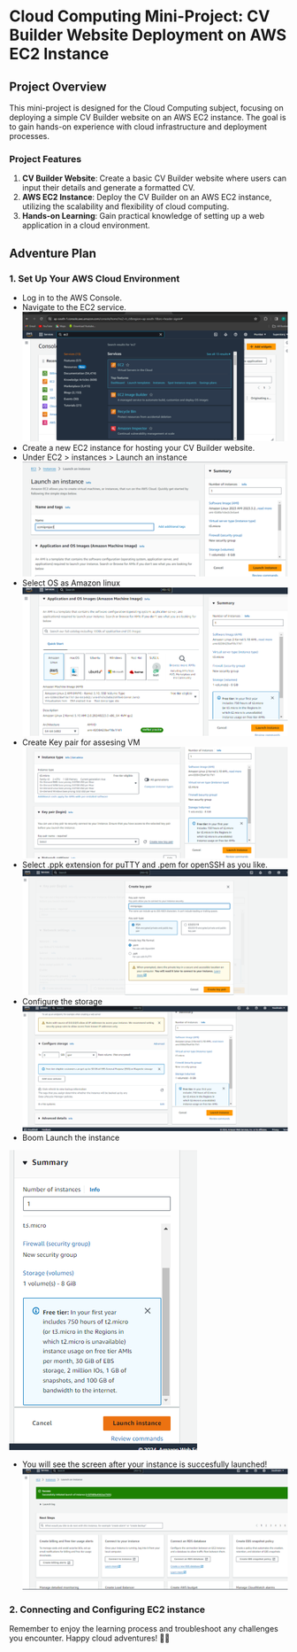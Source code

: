 # Cloud Computing Mini-Project: CV Builder Website Deployment on AWS EC2 Instance

## Project Overview
This mini-project is designed for the Cloud Computing subject, focusing on deploying a simple CV Builder website on an AWS EC2 instance. The goal is to gain hands-on experience with cloud infrastructure and deployment processes.

### Project Features
1. **CV Builder Website**: Create a basic CV Builder website where users can input their details and generate a formatted CV.
2. **AWS EC2 Instance**: Deploy the CV Builder on an AWS EC2 instance, utilizing the scalability and flexibility of cloud computing.
3. **Hands-on Learning**: Gain practical knowledge of setting up a web application in a cloud environment.

## Adventure Plan

### 1. Set Up Your AWS Cloud Environment
- Log in to the AWS Console.
- Navigate to the EC2 service.
![setup](https://github.com/kffod/AWS-CLOUD-EC2/blob/b0e723dbe26aee23a4a2c205f7b593abda5e4532/Step1-creating%20instance/step0.png)
- Create a new EC2 instance for hosting your CV Builder website.
- Under EC2 > instances > Launch an instance
![setup](https://github.com/kffod/AWS-CLOUD-EC2/blob/b0e723dbe26aee23a4a2c205f7b593abda5e4532/Step1-creating%20instance/step1.png)
- Select OS as Amazon linux
![setup](https://github.com/kffod/AWS-CLOUD-EC2/blob/b0e723dbe26aee23a4a2c205f7b593abda5e4532/Step1-creating%20instance/step2.png)
- Create Key pair for assesing VM
![setup](https://github.com/kffod/AWS-CLOUD-EC2/blob/b0e723dbe26aee23a4a2c205f7b593abda5e4532/Step1-creating%20instance/step3.png)
- Select .ppk extension for puTTY and .pem for openSSH as you like.
![setup](https://github.com/kffod/AWS-CLOUD-EC2/blob/b0e723dbe26aee23a4a2c205f7b593abda5e4532/Step1-creating%20instance/step4.png)
- Configure the storage
![setup](https://github.com/kffod/AWS-CLOUD-EC2/blob/b0e723dbe26aee23a4a2c205f7b593abda5e4532/Step1-creating%20instance/step5.png)
- Boom Launch the instance


![setup](https://github.com/kffod/AWS-CLOUD-EC2/blob/b0e723dbe26aee23a4a2c205f7b593abda5e4532/Step1-creating%20instance/step6.png)



- You will see the screen after your instance is succesfully launched!
![setup](https://github.com/kffod/AWS-CLOUD-EC2/blob/b0e723dbe26aee23a4a2c205f7b593abda5e4532/Step1-creating%20instance/step7.png)


### 2. Connecting and Configuring EC2 instance



Remember to enjoy the learning process and troubleshoot any challenges you encounter. Happy cloud adventures! 🚀✨
